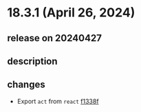 # 18.3.1 (April 26, 2024)

## release on 20240427

## description

## changes

* Export <code>act</code> from <code>react</code> <a href="https://github.com/facebook/react/commit/f1338f8080abd1386454a10bbf93d67bfe37ce85">f1338f</a>

